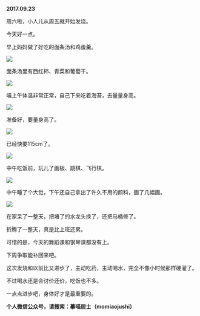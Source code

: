 
          
**2017.09.23**

周六啦，小人儿从周五就开始发烧。

今天好一点。

早上妈妈做了好吃的面条汤和鸡蛋羹。


![](https://pic1.zhimg.com/v2-1376489195a7eed1ebd43b5c971b3d7d.jpg)


面条汤里有西红柿、青菜和葡萄干。


![](https://pic4.zhimg.com/v2-2731e4f8d4bf122491fee8cfe03e43a8.jpg)


喵上午体温非常正常，自己下来吃着海苔，去量量身高。


![](https://pic1.zhimg.com/v2-b96cb8b5d973e2e262db5bab5e01d4d2.jpg)


准备好，要量身高了。


![](https://pic4.zhimg.com/v2-9ac4a23c11e584c64d18142ba875b981.jpg)


已经快要115cm了。


![](https://pic3.zhimg.com/v2-34da5ee8875dc53a2ddef2c08f2bb97d.jpg)


中午吃饭前，玩儿了画板、跳棋、飞行棋。


![](https://pic3.zhimg.com/v2-f093d3086c739953225e4f90516ed97b.jpg)


中午睡了个大觉，下午还自己拿出了许久不用的颜料，画了几幅画。


![](https://pic2.zhimg.com/v2-fa155a85ee8809343773fa58482a1eb9.jpg)


在家呆了一整天，把堵了的水龙头换了，还把马桶修了。

折腾了一整天，真是比上班还累。

可惜的是，今天的舞蹈课和钢琴课都没有上。

下周争取能补回来吧。

这次发烧和以前比又进步了，主动吃药，主动喝水，完全不像小时候那样硬灌了。

不过喝水还是会讨价还价，吃饭也不多。

一点点进步吧，身体好才是最重要的。


**个人微信公众号，请搜索：摹喵居士（momiaojushi）**

        